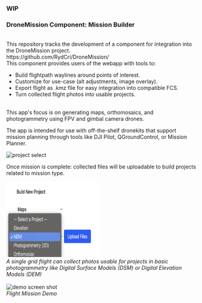 ### WIP

<h3>DroneMission Component: Mission Builder</h3>
<br>
This repository tracks the development of a component for integration into the DroneMission project.
<br>
https://github.com/RydCri/DroneMission/
<br>
This component provides users of the webapp with tools to:
<br>

<ul>
<li>Build flightpath waylines around points of interest.</li>
<li>Customize for use-case (alt adjustments, image overlay).</li>
<li>Export flight as .kmz file for easy integration into compatible FCS.</li>
<li>Turn collected flight photos into usable projects.</li>
</ul>
<br>
This app's focus is on generating maps, orthomosaics, and photogrammetry using FPV and gimbal camera drones.
<br>
<p>The app is intended for use with off-the-shelf dronekits that support mission planning through tools like DJI Pilot, QGroundControl, or Mission Planner.</p>
<img style="height:200px;width:250px;" src="treeSearchOrbits.png" alt="project select">
<div>
<p>Once mission is complete: collected files will be uploadable to build projects related to mission type.</p>
<img style="height:200px;width:250px;" src="projSelect.png" alt="project select">
<br>
<i>A single grid flight can collect photos usable for projects in basic photogrammetry like Digital Surface Models (DSM) or Digital Elevation Models (DEM)</i>
</div>
<br>
<img style="height:400px;width:300px;" src="flightDemo.gif" alt="demo screen shot">
<br>
<i>Flight Mission Demo</i>



